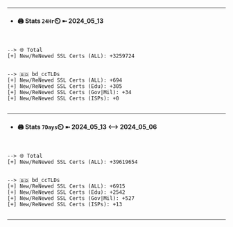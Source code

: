 

---
- #### 🖨️ **Stats** `24Hr`⏲️ ➼ 2024_05_13
```console


--> 🌐 Total
[+] New/ReNewed SSL Certs (ALL): +3259724


--> 🇧🇩 bd_ccTLDs
[+] New/ReNewed SSL Certs (ALL): +694
[+] New/ReNewed SSL Certs (Edu): +305
[+] New/ReNewed SSL Certs (Gov|Mil): +34
[+] New/ReNewed SSL Certs (ISPs): +0


```

---
- #### 🖨️ **Stats** `7Days`⏲️ ➼ 2024_05_13 <--> 2024_05_06
```console


--> 🌐 Total
[+] New/ReNewed SSL Certs (ALL): +39619654


--> 🇧🇩 bd_ccTLDs
[+] New/ReNewed SSL Certs (ALL): +6915
[+] New/ReNewed SSL Certs (Edu): +2542
[+] New/ReNewed SSL Certs (Gov|Mil): +527
[+] New/ReNewed SSL Certs (ISPs): +13


```

---

